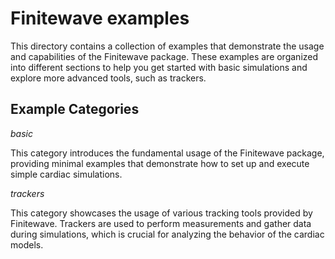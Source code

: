 # Finitewave examples

This directory contains a collection of examples that demonstrate the usage and capabilities of the Finitewave package.
These examples are organized into different sections to help you get started with basic simulations and explore more advanced tools, such as trackers.

## Example Categories

*basic*

This category introduces the fundamental usage of the Finitewave package,
providing minimal examples that demonstrate how to set up and execute simple cardiac simulations.

*trackers*

This category showcases the usage of various tracking tools provided by Finitewave.
Trackers are used to perform measurements and gather data during simulations,
which is crucial for analyzing the behavior of the cardiac models.
